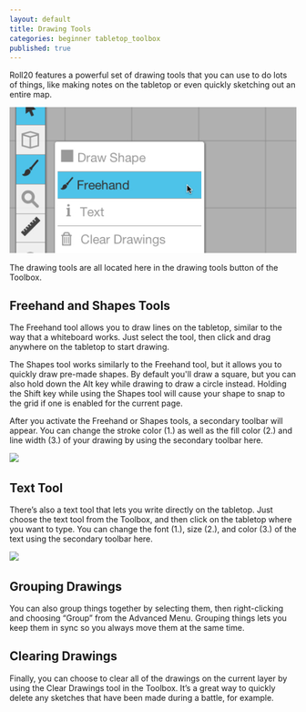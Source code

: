 ```yaml
---
layout: default
title: Drawing Tools
categories: beginner tabletop_toolbox
published: true
---
```


Roll20 features a powerful set of drawing tools that you can use to do lots of things, like making notes on the tabletop or even quickly sketching out an entire map. 

<img src='/images/drawingss1.jpg' />

The drawing tools are all located here in the drawing tools button of the Toolbox.

## Freehand and Shapes Tools

The Freehand tool allows you to draw lines on the tabletop, similar to the way that a whiteboard works. Just select the tool, then click and drag anywhere on the tabletop to start drawing.

The Shapes tool works similarly to the Freehand tool, but it allows you to quickly draw pre-made shapes. By default you'll draw a square, but you can also hold down the Alt key while drawing to draw a circle instead. Holding the Shift key while using the Shapes tool will cause your shape to snap to the grid if one is enabled for the current page.

After you activate the Freehand or Shapes tools, a secondary toolbar will appear. You can change the stroke color (1.) as well as the fill color (2.) and line width (3.) of your drawing by using the secondary toolbar here.

<img src='/images/drawingss2.png' />

## Text Tool

There’s also a text tool that lets you write directly on the tabletop. Just choose the text tool from the Toolbox, and then click on the tabletop where you want to type. You can change the font (1.), size (2.), and color (3.) of the text using the secondary toolbar here. 

<img src='/images/drawingss3.png' />

## Grouping Drawings

You can also group things together by selecting them, then right-clicking and choosing “Group” from the Advanced Menu. Grouping things lets you keep them in sync so you always move them at the same time. 

## Clearing Drawings

Finally, you can choose to clear all of the drawings on the current layer by using the Clear Drawings tool in the Toolbox. It’s a great way to quickly delete any sketches that have been made during a battle, for example.